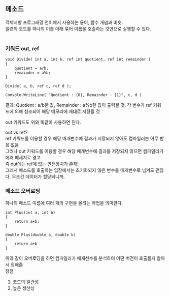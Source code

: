 ## 메소드
객체지향 프로그래밍 언어에서 사용하는 용어, 함수 개념과 비슷.   
일련의 코드를 하나의 이름 아래 묶어 이름을 호출하는 것만으로 실행할 수 있다.  
<br/>
### 키워드 out, ref
```
void Divide( int a, int b, ref int quotient, ref int remainder )
{
    quotient = a/b;
    remainder = a%b;
}

Divide( a, b, ref c, ref d );

Console.WriteLine( "Quotient : {0}, Remainder : {1}", c, d )
```
결과: Quotient : a/b한 값, Remainder : a%b한 값이 출력될 것, 각 변수가 ref 키워드에 의해 참조되어 해당 메모리에 제대로 저장될 것  

out 키워드도 위와 똑같이 사용하면 된다.  

out vs ref?  
ref 키워드를 이용할 경우 해당 매개변수에 결과가 저장되지 않아도 컴파일러는 아무 반응 없음  
그러나 out 키워드를 이용할 경우 해당 매개변수에 결과를 저장되지 않으면 컴파일러가 에러 메세지로 경고    
즉 out에는 ref에 없는 안전장치가 존재!  
그래서 메소드를 호출하는 입장에서는 초기화되지 않은 변수를 매개변수로 넘겨도 괜찮다. 무조건 데이터가 할당되니까.  

### 메소드 오버로딩
하나의 메소드 이름에 여러 개의 구현을 올리는 작업을 의미한다.  
```
int Plus(int a, int b)
{
    return a+b;
}

double Plus(double a, double b)
{
    return a+b
}
```
위와 같이 오버로딩을 하면 컴파일러가 매개션수를 분석하여 어떤 버전이 호출될지 알아서 정해줌  
장점  
1. 코드의 일관성  
2. 높은 생산성
